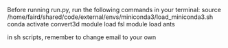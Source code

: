 Before running run.py, run the following commands in your terminal:
    source /home/faird/shared/code/external/envs/miniconda3/load_miniconda3.sh
    conda activate convert3d
    module load fsl
    module load ants

in sh scripts, remember to change email to your own